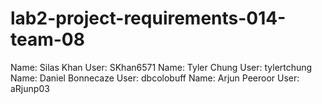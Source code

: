 # lab2-project-requirements-014-team-08

Name: Silas Khan       User: SKhan6571
Name: Tyler Chung      User: tylertchung
Name: Daniel Bonnecaze  User: dbcolobuff
Name: Arjun Peeroor                 User: aRjunp03

